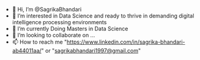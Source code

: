 - 👋 Hi, I’m @SagrikaBhandari
- 👀 I’m interested in Data Science and ready to thrive in demanding digital 
intelligence processing environments
- 🌱 I’m currently Doing Masters in Data Science
- 💞️ I’m looking to collaborate on ...
- 📫 How to reach me "https://www.linkedin.com/in/sagrika-bhandari-ab44011aa/"
or
"sagrikabhandari1997@gmail.com"

<!---
SagrikaBhandari/SagrikaBhandari is a ✨ special ✨ repository because its `README.md` (this file) appears on your GitHub profile.
You can click the Preview link to take a look at your changes.
--->
